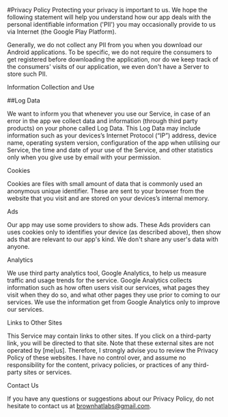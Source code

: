 #Privacy Policy
Protecting your privacy is important to us. We hope the following statement will help you understand how our app deals with the personal identifiable information ('PII') you may occasionally provide to us via Internet (the Google Play Platform).

Generally, we do not collect any PII from you when you download our Android applications. To be specific, we do not require the consumers to get registered before downloading the application, nor do we keep track of the consumers' visits of our application, we even don't have a Server to store such PII.

Information Collection and Use

##Log Data

We want to inform you that whenever you use our Service, in case of an error in the app we collect data and information (through third party products) on your phone called Log Data. This Log Data may include information such as your devices’s Internet Protocol (“IP”) address, device name, operating system version, configuration of the app when utilising our Service, the time and date of your use of the Service, and other statistics only when you give use by email with your permission.

Cookies

Cookies are files with small amount of data that is commonly used an anonymous unique identifier. These are sent to your browser from the website that you visit and are stored on your devices’s internal memory.

Ads

Our app may use some providers to show ads. These Ads providers can uses cookies only to identifies your device (as described above), then show ads that are relevant to our app's kind. We don't share any user's data with anyone.

Analytics

We use third party analytics tool, Google Analytics, to help us measure traffic and usage trends for the service. Google Analytics collects information such as how often users visit our services, what pages they visit when they do so, and what other pages they use prior to coming to our services. We use the information get from Google Analytics only to improve our services.

Links to Other Sites

This Service may contain links to other sites. If you click on a third-party link, you will be directed to that site. Note that these external sites are not operated by [me|us]. Therefore, I strongly advise you to review the Privacy Policy of these websites. I have no control over, and assume no responsibility for the content, privacy policies, or practices of any third-party sites or services.

Contact Us

If you have any questions or suggestions about our Privacy Policy, do not hesitate to contact us at brownhatlabs@gmail.com.
